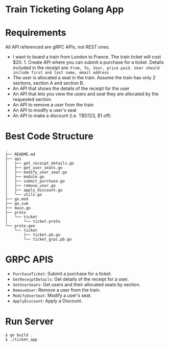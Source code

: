 # Train Ticketing Golang App

# Requirements
  All API referenced are gRPC APIs, not REST ones.
- I want to board a train from London to France. The train ticket will cost $20. 1. Create API where you can submit a purchase for a ticket. Details included in the receipt are:
``` From, To, User, price paid. User should include first and last name, email address ```
- The user is allocated a seat in the train. Assume the train has only 2 sections, section A and section B.
- An API that shows the details of the receipt for the user
- An API that lets you view the users and seat they are allocated by the requested section
- An API to remove a user from the train
- An API to modify a user's seat
- An API to make a discount (i.e. TBD123, $1 off)

# Best Code Structure  
```ticketing_app
.
├── README.md
├── api
│   ├── get_receipt_details.go
│   ├── get_user_seats.go
│   ├── modify_user_seat.go
│   ├── module.go
│   ├── submit_purchase.go
│   ├── remove_user.go
│   ├── apply_discount.go
│   └── utils.go
├── go.mod
├── go.sum
├── main.go
├── proto
│   └── ticket
│       └── ticket.proto
└── proto-gen
    └── ticket
        ├── ticket.pb.go
        └── ticket_grpc.pb.go
```

# GRPC APIS
- ```PurchaseTicket```: Submit a purchase for a ticket.
- ```GetReceiptDetails```: Get details of the receipt for a user.
- ```GetUserSeats```: Get users and their allocated seats by section.
- ```RemoveUser```: Remove a user from the train.
- ```ModifyUserSeat```: Modify a user's seat.
- ```ApplyDiscount```: Apply a Discount.

# Run Server
```
$ go build .
$ ./ticket_app
```

